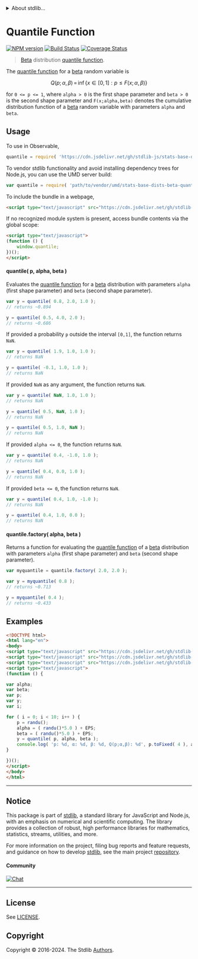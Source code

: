 <!--

@license Apache-2.0

Copyright (c) 2018 The Stdlib Authors.

Licensed under the Apache License, Version 2.0 (the "License");
you may not use this file except in compliance with the License.
You may obtain a copy of the License at

   http://www.apache.org/licenses/LICENSE-2.0

Unless required by applicable law or agreed to in writing, software
distributed under the License is distributed on an "AS IS" BASIS,
WITHOUT WARRANTIES OR CONDITIONS OF ANY KIND, either express or implied.
See the License for the specific language governing permissions and
limitations under the License.

-->


<details>
  <summary>
    About stdlib...
  </summary>
  <p>We believe in a future in which the web is a preferred environment for numerical computation. To help realize this future, we've built stdlib. stdlib is a standard library, with an emphasis on numerical and scientific computation, written in JavaScript (and C) for execution in browsers and in Node.js.</p>
  <p>The library is fully decomposable, being architected in such a way that you can swap out and mix and match APIs and functionality to cater to your exact preferences and use cases.</p>
  <p>When you use stdlib, you can be absolutely certain that you are using the most thorough, rigorous, well-written, studied, documented, tested, measured, and high-quality code out there.</p>
  <p>To join us in bringing numerical computing to the web, get started by checking us out on <a href="https://github.com/stdlib-js/stdlib">GitHub</a>, and please consider <a href="https://opencollective.com/stdlib">financially supporting stdlib</a>. We greatly appreciate your continued support!</p>
</details>

# Quantile Function

[![NPM version][npm-image]][npm-url] [![Build Status][test-image]][test-url] [![Coverage Status][coverage-image]][coverage-url] <!-- [![dependencies][dependencies-image]][dependencies-url] -->

> [Beta][beta-distribution] distribution [quantile function][quantile-function].

<section class="intro">

The [quantile function][quantile-function] for a [beta][beta-distribution] random variable is

<!-- <equation class="equation" label="eq:beta_quantile_function" align="center" raw="Q(p;\alpha,\beta)\,=\,\inf\left\{ x\in [0,1] : p \le F(x;\alpha,\beta) \right\}" alt="Quantile function for a beta distribution."> -->

```math
Q(p;\alpha,\beta)\,=\,\inf\left\{ x\in [0,1] : p \le F(x;\alpha,\beta) \right\}
```

<!-- <div class="equation" align="center" data-raw-text="Q(p;\alpha,\beta)\,=\,\inf\left\{ x\in [0,1] : p \le F(x;\alpha,\beta) \right\}" data-equation="eq:beta_quantile_function">
    <img src="https://cdn.jsdelivr.net/gh/stdlib-js/stdlib@591cf9d5c3a0cd3c1ceec961e5c49d73a68374cb/lib/node_modules/@stdlib/stats/base/dists/beta/quantile/docs/img/equation_beta_quantile_function.svg" alt="Quantile function for a beta distribution.">
    <br>
</div> -->

<!-- </equation> -->

for `0 <= p <= 1`, where `alpha > 0` is the first shape parameter and `beta > 0` is the second shape parameter and `F(x;alpha,beta)` denotes the cumulative distribution function of a [beta][beta-distribution] random variable with parameters `alpha` and `beta`.

</section>

<!-- /.intro -->



<section class="usage">

## Usage

To use in Observable,

```javascript
quantile = require( 'https://cdn.jsdelivr.net/gh/stdlib-js/stats-base-dists-beta-quantile@v0.2.1-umd/browser.js' )
```

To vendor stdlib functionality and avoid installing dependency trees for Node.js, you can use the UMD server build:

```javascript
var quantile = require( 'path/to/vendor/umd/stats-base-dists-beta-quantile/index.js' )
```

To include the bundle in a webpage,

```html
<script type="text/javascript" src="https://cdn.jsdelivr.net/gh/stdlib-js/stats-base-dists-beta-quantile@v0.2.1-umd/browser.js"></script>
```

If no recognized module system is present, access bundle contents via the global scope:

```html
<script type="text/javascript">
(function () {
    window.quantile;
})();
</script>
```

#### quantile( p, alpha, beta )

Evaluates the [quantile function][quantile-function] for a [beta][beta-distribution] distribution with parameters `alpha` (first shape parameter) and `beta` (second shape parameter).

```javascript
var y = quantile( 0.8, 2.0, 1.0 );
// returns ~0.894

y = quantile( 0.5, 4.0, 2.0 );
// returns ~0.686
```

If provided a probability `p` outside the interval `[0,1]`, the function returns `NaN`.

```javascript
var y = quantile( 1.9, 1.0, 1.0 );
// returns NaN

y = quantile( -0.1, 1.0, 1.0 );
// returns NaN
```

If provided `NaN` as any argument, the function returns `NaN`.

```javascript
var y = quantile( NaN, 1.0, 1.0 );
// returns NaN

y = quantile( 0.5, NaN, 1.0 );
// returns NaN

y = quantile( 0.5, 1.0, NaN );
// returns NaN
```

If provided `alpha <= 0`, the function returns `NaN`.

```javascript
var y = quantile( 0.4, -1.0, 1.0 );
// returns NaN

y = quantile( 0.4, 0.0, 1.0 );
// returns NaN
```

If provided `beta <= 0`, the function returns `NaN`.

```javascript
var y = quantile( 0.4, 1.0, -1.0 );
// returns NaN

y = quantile( 0.4, 1.0, 0.0 );
// returns NaN
```

#### quantile.factory( alpha, beta )

Returns a function for evaluating the [quantile function][quantile-function] of a [beta][beta-distribution] distribution with parameters `alpha` (first shape parameter) and `beta` (second shape parameter).

```javascript
var myquantile = quantile.factory( 2.0, 2.0 );

var y = myquantile( 0.8 );
// returns ~0.713

y = myquantile( 0.4 );
// returns ~0.433
```

</section>

<!-- /.usage -->

<section class="examples">

## Examples

<!-- eslint no-undef: "error" -->

```html
<!DOCTYPE html>
<html lang="en">
<body>
<script type="text/javascript" src="https://cdn.jsdelivr.net/gh/stdlib-js/random-base-randu@umd/browser.js"></script>
<script type="text/javascript" src="https://cdn.jsdelivr.net/gh/stdlib-js/constants-float64-eps@umd/browser.js"></script>
<script type="text/javascript" src="https://cdn.jsdelivr.net/gh/stdlib-js/stats-base-dists-beta-quantile@v0.2.1-umd/browser.js"></script>
<script type="text/javascript">
(function () {

var alpha;
var beta;
var p;
var y;
var i;

for ( i = 0; i < 10; i++ ) {
    p = randu();
    alpha = ( randu()*5.0 ) + EPS;
    beta = ( randu()*5.0 ) + EPS;
    y = quantile( p, alpha, beta );
    console.log( 'p: %d, α: %d, β: %d, Q(p;α,β): %d', p.toFixed( 4 ), alpha.toFixed( 4 ), beta.toFixed( 4 ), y.toFixed( 4 ) );
}

})();
</script>
</body>
</html>
```

</section>

<!-- /.examples -->

<!-- Section for related `stdlib` packages. Do not manually edit this section, as it is automatically populated. -->

<section class="related">

</section>

<!-- /.related -->

<!-- Section for all links. Make sure to keep an empty line after the `section` element and another before the `/section` close. -->


<section class="main-repo" >

* * *

## Notice

This package is part of [stdlib][stdlib], a standard library for JavaScript and Node.js, with an emphasis on numerical and scientific computing. The library provides a collection of robust, high performance libraries for mathematics, statistics, streams, utilities, and more.

For more information on the project, filing bug reports and feature requests, and guidance on how to develop [stdlib][stdlib], see the main project [repository][stdlib].

#### Community

[![Chat][chat-image]][chat-url]

---

## License

See [LICENSE][stdlib-license].


## Copyright

Copyright &copy; 2016-2024. The Stdlib [Authors][stdlib-authors].

</section>

<!-- /.stdlib -->

<!-- Section for all links. Make sure to keep an empty line after the `section` element and another before the `/section` close. -->

<section class="links">

[npm-image]: http://img.shields.io/npm/v/@stdlib/stats-base-dists-beta-quantile.svg
[npm-url]: https://npmjs.org/package/@stdlib/stats-base-dists-beta-quantile

[test-image]: https://github.com/stdlib-js/stats-base-dists-beta-quantile/actions/workflows/test.yml/badge.svg?branch=v0.2.1
[test-url]: https://github.com/stdlib-js/stats-base-dists-beta-quantile/actions/workflows/test.yml?query=branch:v0.2.1

[coverage-image]: https://img.shields.io/codecov/c/github/stdlib-js/stats-base-dists-beta-quantile/main.svg
[coverage-url]: https://codecov.io/github/stdlib-js/stats-base-dists-beta-quantile?branch=main

<!--

[dependencies-image]: https://img.shields.io/david/stdlib-js/stats-base-dists-beta-quantile.svg
[dependencies-url]: https://david-dm.org/stdlib-js/stats-base-dists-beta-quantile/main

-->

[chat-image]: https://img.shields.io/gitter/room/stdlib-js/stdlib.svg
[chat-url]: https://app.gitter.im/#/room/#stdlib-js_stdlib:gitter.im

[stdlib]: https://github.com/stdlib-js/stdlib

[stdlib-authors]: https://github.com/stdlib-js/stdlib/graphs/contributors

[umd]: https://github.com/umdjs/umd
[es-module]: https://developer.mozilla.org/en-US/docs/Web/JavaScript/Guide/Modules

[deno-url]: https://github.com/stdlib-js/stats-base-dists-beta-quantile/tree/deno
[deno-readme]: https://github.com/stdlib-js/stats-base-dists-beta-quantile/blob/deno/README.md
[umd-url]: https://github.com/stdlib-js/stats-base-dists-beta-quantile/tree/umd
[umd-readme]: https://github.com/stdlib-js/stats-base-dists-beta-quantile/blob/umd/README.md
[esm-url]: https://github.com/stdlib-js/stats-base-dists-beta-quantile/tree/esm
[esm-readme]: https://github.com/stdlib-js/stats-base-dists-beta-quantile/blob/esm/README.md
[branches-url]: https://github.com/stdlib-js/stats-base-dists-beta-quantile/blob/main/branches.md

[stdlib-license]: https://raw.githubusercontent.com/stdlib-js/stats-base-dists-beta-quantile/main/LICENSE

[beta-distribution]: https://en.wikipedia.org/wiki/Beta_distribution

[quantile-function]: https://en.wikipedia.org/wiki/Quantile_function

</section>

<!-- /.links -->
